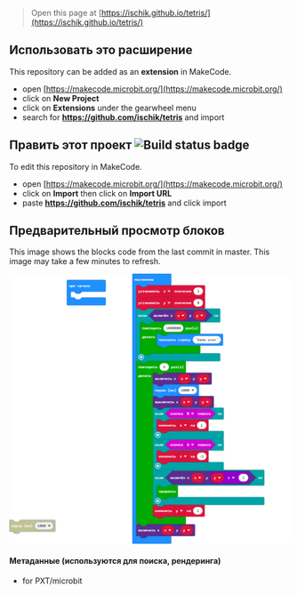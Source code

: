 
> Open this page at [https://ischik.github.io/tetris/](https://ischik.github.io/tetris/)

## Использовать это расширение

This repository can be added as an **extension** in MakeCode.

* open [https://makecode.microbit.org/](https://makecode.microbit.org/)
* click on **New Project**
* click on **Extensions** under the gearwheel menu
* search for **https://github.com/ischik/tetris** and import

## Править этот проект ![Build status badge](https://github.com/ischik/tetris/workflows/MakeCode/badge.svg)

To edit this repository in MakeCode.

* open [https://makecode.microbit.org/](https://makecode.microbit.org/)
* click on **Import** then click on **Import URL**
* paste **https://github.com/ischik/tetris** and click import

## Предварительный просмотр блоков

This image shows the blocks code from the last commit in master.
This image may take a few minutes to refresh.

![A rendered view of the blocks](https://github.com/ischik/tetris/raw/master/.github/makecode/blocks.png)

#### Метаданные (используются для поиска, рендеринга)

* for PXT/microbit
<script src="https://makecode.com/gh-pages-embed.js"></script><script>makeCodeRender("{{ site.makecode.home_url }}", "{{ site.github.owner_name }}/{{ site.github.repository_name }}");</script>
